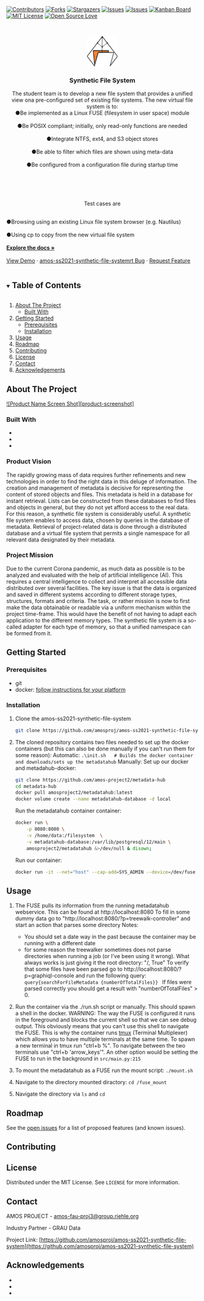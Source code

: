 



<!-- PROJECT SHIELDS -->
<!--
*** I'm using markdown "reference style" links for readability.
*** Reference links are enclosed in bracketChooses [ ] instead of parentheses ( ).
*** See the bottom of this document for the declaration of the reference variables
*** for contributors-url, forks-url, etc. This is an optional, concise syntax you may use.
*** https://www.markdownguide.org/basic-syntax/#reference-style-links
-->
<!--[![Last commit][commit-shield]][commit-url]-->
[![Contributors][contributors-shield]][contributors-url]
[![Forks][forks-shield]][forks-url]
[![Stargazers][stars-shield]][stars-url]
[![Issues][issues-shield]][issues-url]
[![Issues][issuesclosed-shield]][issuesclosed-url]
[![Kanban Board][board-shield]][board-url]
[![MIT License][license-shield]][license-url]
[![Open Source Love](https://badges.frapsoft.com/os/v3/open-source.png?v=103)](https://github.com/ellerbrock/open-source-badges/)
<!-- ![Contributions welcome](https://img.shields.io/badge/contributions-welcome-orange.svg?style=for-the-badge)



<!-- PROJECT LOGO -->
<br />
<p align="center">
  <a href="https://github.com/amosproj/amos-ss2021-synthetic-file-system">
    <img src="Deliverables/final_logo.svg" alt="Logo" width="80" height="80">
  </a>

  <h3 align="center">Synthetic File System</h3>

  <p align="center">
    The student team is to develop a new file system that provides a unified view ona pre-configured set of existing file systems. The new virtual file system is        to:
  <br>●Be implemented as a Linux FUSE (filesystem in user space) module<br />
  <br>●Be POSIX compliant; initially, only read-only functions are needed<br />
  <br>●Integrate NTFS, ext4, and S3 object stores<br />
  <br>●Be able to filter which files are shown using meta-data<br />
  <br>●Be configured from a configuration file during startup time<br />
  <br><br><br /><br />
  <br>Test cases are<br />
  
 <br> ●Browsing using an existing Linux file system browser (e.g. Nautilus)<br />
  <br>●Using cp to copy from the new virtual file system<br />
    <br />
    <a href="https://github.com/amosproj/amos-ss2021-synthetic-file-system"><strong>Explore the docs »</strong></a>
    <br />
    <br />
    <a href="https://github.com/amosproj/amos-ss2021-synthetic-file-system">View Demo</a>
    ·
    <a href="https://github.com/amosproj/amos-ss2021-synthetic-file-system/issues">amos-ss2021-synthetic-file-systemrt Bug</a>
    ·
    <a href="https://github.com/amosproj/amos-ss2021-synthetic-file-system/issues">Request Feature</a>
  </p>
</p>



<!-- TABLE OF CONTENTS -->
<details open="open">
  <summary><h2 style="display: inline-block">Table of Contents</h2></summary>
  <ol>
    <li>
      <a href="#about-the-project">About The Project</a>
      <ul>
        <li><a href="#built-with">Built With</a></li>
      </ul>
    </li>
    <li>
      <a href="#getting-started">Getting Started</a>
      <ul>
        <li><a href="#prerequisites">Prerequisites</a></li>
        <li><a href="#installation">Installation</a></li>
      </ul>
    </li>
    <li><a href="#usage">Usage</a></li>
    <li><a href="#roadmap">Roadmap</a></li>
    <li><a href="#contributing">Contributing</a></li>
    <li><a href="#license">License</a></li>
    <li><a href="#contact">Contact</a></li>
    <li><a href="#acknowledgements">Acknowledgements</a></li>
  </ol>
</details>



<!-- ABOUT THE PROJECT -->
## About The Project

[![Product Name Screen Shot][product-screenshot]](https://example.com)

<!-- Here's a blank template to get started:
 To avoid retyping too much info. Do a search and replace with your text editor for the following:
`amosproj`, `amos-ss2021-synthetic-file-system`, `twitter_handle`, `amos-fau-proj3@group.riehle.org`, `Synthetic File System`, `project_description` --> 


### Built With

* []()
* []()
* []()

### Product Vision

The rapidly growing mass of data requires further refinements and new technologies in order to find the right data in this deluge of information. The creation and management of metadata is decisive for representing the content of stored objects and files. This metadata is held in a database for instant retrieval. Lists can be constructed from these databases to find files and objects in general, but they do not yet afford access to the real data. For this reason, a synthetic file system is considerably useful. A synthetic file system enables to access data, chosen by queries in the database of metadata. Retrieval of project-related data is done through a distributed database and a virtual file system that permits a single namespace for all relevant data designated by their metadata.


### Project Mission

Due to the current Corona pandemic, as much data as possible is to be analyzed and evaluated with the help of artificial intelligence (AI). This requires a central intelligence to collect and interpret all accessible data distributed over several facilities. The key issue is that the data is organized and saved in different systems according to different storage types, structures, formats and criteria. The task, or rather mission is now to first make the data obtainable or readable via a uniform mechanism within the project time-frame. This would have the benefit of not having to adapt each application to the different memory types. The synthetic file system is a so-called adapter for each type of memory, so that a unified namespace can be formed from it.


<!-- GETTING STARTED -->
## Getting Started

<!--To get a local copy up and running follow these simple steps. -->

### Prerequisites

* git
* docker: [follow instructions for your platform](https://docs.docker.com/get-docker/)

<!--### Installation -->
### Installation

1. Clone the amos-ss2021-synthetic-file-system
   ```sh
   git clone https://github.com/amosproj/amos-ss2021-synthetic-file-system.git
   ```
2. The cloned repository contains two files needed to set up the docker containers (but this can also be done manually if you can't run them for some reason):
    Automatic:
        `.\init.sh   # Builds the docker container and downloads/sets up the metadatahub`
    Manually:
      Set up our docker and metadahub-docker:
      ```sh
      git clone https://github.com/amos-project2/metadata-hub
      cd metadata-hub
      docker pull amosproject2/metadatahub:latest
      docker volume create --name metadatahub-database -d local
      ```

      Run the metadatahub container container:
      ```sh
      docker run \
          -p 8080:8080 \
          -v /home/data:/filesystem  \
          -v metadatahub-database:/var/lib/postgresql/12/main \
          amosproject2/metadatahub &>/dev/null & disown;
      ```
      
      Run our container:
      ```sh
      docker run -it --net="host" --cap-add=SYS_ADMIN --device=/dev/fuse --security-opt apparmor:unconfined --tty fuse_skeleton
      ```
    


<!-- USAGE EXAMPLES -->
## Usage

1. The FUSE pulls its information from the running metadatahub webservice. This can be found at http://localhost:8080
   To fill in some dummy data go to "http://localhost:8080/?p=treewalk-controller" and start an action that parses some directory
    Notes:
    * You should set a date way in the past because the container may be running with a different date 
    * for some reason the treewalker sometimes does not parse directories when running a job (or I've been using it wrong).
          What always works is just giving it the root directory: "/, True"
    To verify that some files have been parsed go to http://localhost:8080/?p=graphiql-console and run the following query:
    ```query{searchForFileMetadata {numberOfTotalFiles}} ```
    If files were parsed correctly you should get a result with "numberOfTotalFiles" > 0.
   
2. Run the container via the ./run.sh script or manually. This should spawn a shell in the docker.
    WARNING: The way the FUSE is configured it runs in the foreground and blocks the current shell so that we can see debug output. 
    This obviously means that you can't use this shell to navigate the FUSE. This is why the container runs [tmux](https://github.com/tmux/tmux/wiki) (Terminal Multiplexer) which allows you to have multiple terminals at the same time.
    To spawn a new terminal in tmux run "ctrl+b %". To navigate between the two terminals use "ctrl+b 'arrow_keys'".
    An other option would be setting the FUSE to run in the background in `src/main.py:215`
   
3. To mount the metadatahub as a FUSE run the mount script: `./mount.sh`
4. Navigate to the directory mounted diractory: `cd /fuse_mount`
5. Navigate the directory via `ls` and `cd`
   

<!--Use this space to show useful examples of how a project can be used. Additional screenshots, code examples and demos work well in this space. You may also link to more resources.

<!--_For more examples, please refer to the [Documentation](https://example.com)_



<!-- ROADMAP -->
## Roadmap

See the [open issues](https://github.com/amosproj/amos-ss2021-synthetic-file-system/issues) for a list of proposed features (and known issues).



<!-- CONTRIBUTING -->
## Contributing

<!--Contributions are what make the open source community such an amazing place to be learn, inspire, and create. Any contributions you make are **greatly appreciated**.

<!--1. Fork the Project
2. Create your Feature Branch (`git checkout -b feature/AmazingFeature`)
3. Commit your Changes (`git commit -m 'Add some AmazingFeature'`)
4. Push to the Branch (`git push origin feature/AmazingFeature`)
5. Open a Pull Request-->



<!-- LICENSE -->
## License

Distributed under the MIT License. See `LICENSE` for more information.



<!-- CONTACT -->
## Contact

AMOS PROJECT - amos-fau-proj3@group.riehle.org

Industry Partner - GRAU Data

Project Link: [https://github.com/amosproj/amos-ss2021-synthetic-file-system](https://github.com/amosproj/amos-ss2021-synthetic-file-system)



<!-- ACKNOWLEDGEMENTS -->
## Acknowledgements

* []()
* []()
* []()





<!-- MARKDOWN LINKS & IMAGES -->
<!-- https://www.markdownguide.org/basic-syntax/#reference-style-links -->
<!--[commit-shield]: "https://img.shields.io/github/last-commit/amosproj/amos-ss2021-synthetic-file-system.svg?style=for-the-badge
[commit-url]: https://github.com/amosproj/amos-ss2021-synthetic-file-system/commits/master-->
[contributors-shield]: https://img.shields.io/github/contributors/amosproj/amos-ss2021-synthetic-file-system.svg
[contributors-url]: https://github.com/amosproj/amos-ss2021-synthetic-file-system/graphs/contributors
[forks-shield]: https://img.shields.io/github/forks/amosproj/amos-ss2021-synthetic-file-system.svg
[forks-url]: https://github.com/amosproj/amos-ss2021-synthetic-file-system/network/members
[stars-shield]: https://img.shields.io/github/stars/amosproj/amos-ss2021-synthetic-file-system.svg
[stars-url]: https://github.com/amosproj/amos-ss2021-synthetic-file-system/stargazers
[issues-shield]: https://img.shields.io/github/issues/amosproj/amos-ss2021-synthetic-file-system.svg
[issues-url]: https://github.com/amosproj/amos-ss2021-synthetic-file-system/issues
[issuesclosed-shield]: https://img.shields.io/github/issues-closed/amosproj/amos-ss2021-synthetic-file-system.svg
[issuesclosed-url]: https://github.com/amosproj/amos-ss2021-synthetic-file-system/issues?q=is%3Aissue+is%3Aclosed
[board-shield]: https://img.shields.io/badge/Kanban-Board-grey?logo=data:image/svg%2bxml;base64,PHN2ZyB2aWV3Qm94PSIwIDAgMjQgMjQiIHhtbG5zPSJodHRwOi8vd3d3LnczLm9yZy8yMDAwL3N2ZyI+PHBhdGggZD0iTTEzLjM1MiAxNC41ODVsLTQuNTA5IDQuNjE0LjcyLTQuMDYyTDMuNDI4IDcuNTcgMCA3Ljc1MyA3LjU4IDB2Mi45NTNsNy4yMTQgNi42NDYgNC41MTMtMS4xMDUtNC42ODkgNC45ODJMMjQgMjRsLTEwLjY0OC05LjQxNXoiLz48L3N2Zz4=
[board-url]: https://github.com/amosproj/amos-ss2021-synthetic-file-system/projects/1
[license-shield]: https://img.shields.io/github/license/amosproj/amos-ss2021-synthetic-file-system.svg
[license-url]: https://github.com/amosproj/amos-ss2021-synthetic-file-system/blob/main/LICENSE

